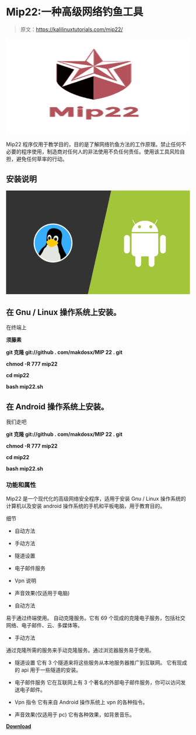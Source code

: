 # Mip22:一种高级网络钓鱼工具

> 原文：<https://kalilinuxtutorials.com/mip22/>

[![](img//6ee9c76365ca2ad19afaa60408f4d821.png)](https://blogger.googleusercontent.com/img/b/R29vZ2xl/AVvXsEiVCgocB67fALn6D4afJPVapGnlyxUXzmxQrSzdbqkhFC5CKgiA5GGpfbd1Kl6uQGqr3VyH7rZefIQD55SbhPD1cVBicApnvXZoawa7rTlnwv-M0etlcXeQi6JMkZgQD3HCF6czcIg5l2zbxyf9K1Gu4j-UhuZIIAhWGZPeZ1UqngjF1Qk80wePNc8L/s728/logo%20(2)%20(1).png)

Mip22 程序仅用于教学目的，目的是了解网络钓鱼方法的工作原理。禁止任何不必要的程序使用，制造商对任何人的非法使用不负任何责任。使用该工具风险自担，避免任何草率的行动。

## 安装说明

![](img//1dbf3a5e48994be588d2b30e9b6d7392.png)

## 在 Gnu / Linux 操作系统上安装。

在终端上

**须藤素**

**git 克隆 git://github . com/makdosx/MIP 22 . git**

**chmod -R 777 mip22**

**cd mip22**

**bash mip22.sh**

## 在 Android 操作系统上安装。

我们走吧

**git 克隆 git://github . com/makdosx/MIP 22 . git**

**chmod -R 777 mip22**

**cd mip22**

**bash mip22.sh**

### 功能和属性

Mip22 是一个现代化的高级网络安全程序，适用于安装 Gnu / Linux 操作系统的计算机以及安装 android 操作系统的手机和平板电脑，用于教育目的。

细节

*   自动方法
*   手动方法
*   隧道设置
*   电子邮件服务
*   Vpn 说明
*   声音效果(仅适用于电脑)

*   自动方法

易于通过终端使用。
自动克隆服务。它有 69 个现成的克隆电子服务，包括社交网络、电子邮件、云、多媒体等。

*   手动方法

通过克隆所需的服务来手动克隆服务。通过浏览器服务易于使用。

*   隧道设置
    它有 3 个隧道来将这些服务从本地服务器推广到互联网。
    它有现成的 api 用于一些隧道的安装。

*   电子邮件服务
    它在互联网上有 3 个著名的外部电子邮件服务，你可以访问发送电子邮件。

*   Vpn 指令
    它有来自 Android 操作系统上 vpn 的各种指令。

*   声音效果(仅适用于 pc)
    它有各种效果，如背景音乐。

[**Download**](https://github.com/makdosx/mip22)